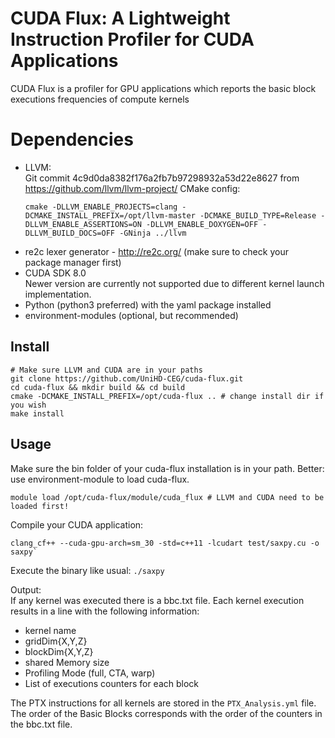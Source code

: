 # CUDA Flux: A Lightweight Instruction Profiler for CUDA Applications

CUDA Flux is a profiler for GPU applications which reports the basic block executions frequencies of compute kernels

# Dependencies

* LLVM:  
  Git commit 4c9d0da8382f176a2fb7b97298932a53d22e8627 from https://github.com/llvm/llvm-project/
  CMake config:
  ```
  cmake -DLLVM_ENABLE_PROJECTS=clang -DCMAKE_INSTALL_PREFIX=/opt/llvm-master -DCMAKE_BUILD_TYPE=Release -DLLVM_ENABLE_ASSERTIONS=ON -DLLVM_ENABLE_DOXYGEN=OFF -DLLVM_BUILD_DOCS=OFF -GNinja ../llvm
  ```
* re2c lexer generator - http://re2c.org/ (make sure to check your package manager first)
* CUDA SDK 8.0  
  Newer version are currently not supported due to different kernel launch implementation.
* Python (python3 preferred) with the yaml package installed
* environment-modules (optional, but recommended)

## Install

```
# Make sure LLVM and CUDA are in your paths
git clone https://github.com/UniHD-CEG/cuda-flux.git
cd cuda-flux && mkdir build && cd build
cmake -DCMAKE_INSTALL_PREFIX=/opt/cuda-flux .. # change install dir if you wish
make install
```

## Usage

Make sure the bin folder of your cuda-flux installation is in your path.
Better: use environment-module to load cuda-flux.
```
module load /opt/cuda-flux/module/cuda_flux # LLVM and CUDA need to be loaded first!
```

Compile your CUDA application:

```
clang_cf++ --cuda-gpu-arch=sm_30 -std=c++11 -lcudart test/saxpy.cu -o saxpy`
```

Execute the binary like usual: `./saxpy`


Output:  
If any kernel was executed there is a bbc.txt file. Each kernel execution
results in a line with the following information:
* kernel name
* gridDim{X,Y,Z}
* blockDim{X,Y,Z}
* shared Memory size
* Profiling Mode (full, CTA, warp)
* List of executions counters for each block  

The PTX instructions for all kernels are stored in the `PTX_Analysis.yml`
file. The order of the Basic Blocks corresponds with the order of the 
counters in the bbc.txt file.

